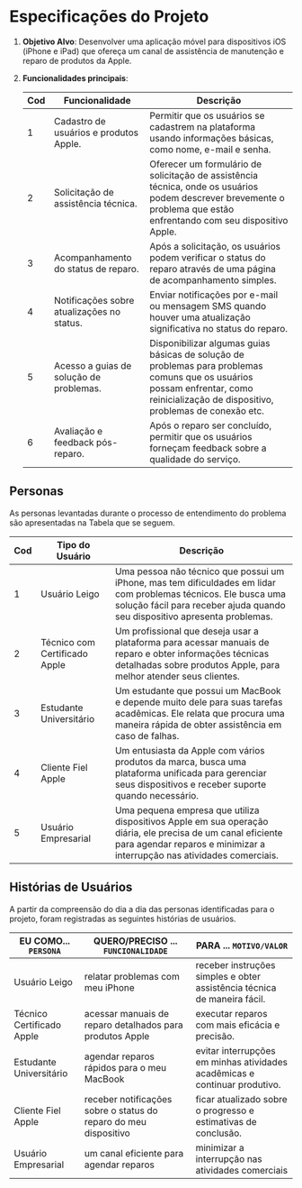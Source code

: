 # Especificações do Projeto

1. **Objetivo Alvo**: Desenvolver uma aplicação móvel para dispositivos iOS (iPhone e iPad) que ofereça um canal de assistência de manutenção e reparo de produtos da Apple.

2. **Funcionalidades principais**:

    | Cod   | Funcionalidade                            | Descrição                                                                                                     |
    | ---   | ---                                       | ---                                                                                                           |
    | 1     | Cadastro de usuários e produtos Apple.    | Permitir que os usuários se cadastrem na plataforma usando informações básicas, como nome, e-mail e senha.    |
    | 2     | Solicitação de assistência técnica.       | Oferecer um formulário de solicitação de assistência técnica, onde os usuários podem descrever brevemente o problema que estão enfrentando com seu dispositivo Apple. |
    | 3     | Acompanhamento do status de reparo.       | Após a solicitação, os usuários podem verificar o status do reparo através de uma página de acompanhamento simples.   |
    | 4     | Notificações sobre atualizações no status.| Enviar notificações por e-mail ou mensagem SMS quando houver uma atualização significativa no status do reparo.   |
    | 5     | Acesso a guias de solução de problemas.   | Disponibilizar algumas guias básicas de solução de problemas para problemas comuns que os usuários possam enfrentar, como reinicialização de dispositivo, problemas de conexão etc.   |
    | 6     | Avaliação e feedback pós-reparo.          | Após o reparo ser concluído, permitir que os usuários forneçam feedback sobre a qualidade do serviço. |

## Personas

As personas levantadas durante o processo de entendimento do problema são apresentadas na Tabela que se seguem.

| Cod   | Tipo do Usuário   | Descrição         |
| ---   | ---               | ---               |
| 1     | Usuário Leigo  | Uma pessoa não técnico que possui um iPhone, mas tem dificuldades em lidar com problemas técnicos. Ele busca uma solução fácil para receber ajuda quando seu dispositivo apresenta problemas. |
| 2     | Técnico com Certificado Apple | Um profissional que deseja usar a plataforma para acessar manuais de reparo e obter informações técnicas detalhadas sobre produtos Apple, para melhor atender seus clientes.  |
| 3     | Estudante Universitário       | Um estudante que possui um MacBook e depende muito dele para suas tarefas acadêmicas. Ele relata que procura uma maneira rápida de obter assistência em caso de falhas.    |
| 4     | Cliente Fiel Apple  | Um entusiasta da Apple com vários produtos da marca, busca uma plataforma unificada para gerenciar seus dispositivos e receber suporte quando necessário. |
| 5     | Usuário Empresarial | Uma pequena empresa que utiliza dispositivos Apple em sua operação diária, ele precisa de um canal eficiente para agendar reparos e minimizar a interrupção nas atividades comerciais.  |

## Histórias de Usuários

A partir da compreensão do dia a dia das personas identificadas para o projeto, foram registradas as seguintes histórias de usuários.

|EU COMO... `PERSONA`| QUERO/PRECISO ... `FUNCIONALIDADE` |PARA ... `MOTIVO/VALOR`|
| ---                | ---                                | ---                   |
| Usuário Leigo      | relatar problemas com meu iPhone | receber instruções simples e obter assistência técnica de maneira fácil.      |
| Técnico Certificado Apple | acessar manuais de reparo detalhados para produtos Apple  | executar reparos com mais eficácia e precisão.|
| Estudante Universitário   | agendar reparos rápidos para o meu MacBook                | evitar interrupções em minhas atividades acadêmicas e continuar produtivo.|
| Cliente Fiel Apple        | receber notificações sobre o status do reparo do meu dispositivo | ficar atualizado sobre o progresso e estimativas de conclusão.|
| Usuário Empresarial       | um canal eficiente para agendar reparos                          | minimizar a interrupção nas atividades comerciais |
